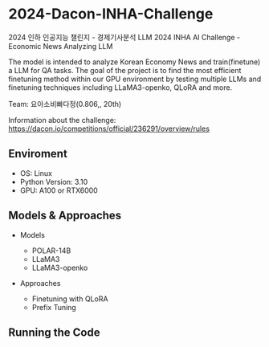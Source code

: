 # 2024-Dacon-INHA-Challenge
2024 인하 인공지능 챌린지 - 경제기사분석 LLM 
2024 INHA AI Challenge - Economic News Analyzing LLM

The model is intended to analyze Korean Economy News and train(finetune) a LLM for QA tasks. The goal of the project is to find the most efficient finetuning method within our GPU environment by testing multiple LLMs and finetuning techniques including LLaMA3-openko, QLoRA and more.

Team: 요아소비빠다정(0.806,, 20th)

Information about the challenge:
https://dacon.io/competitions/official/236291/overview/rules


## Enviroment
- OS: Linux
- Python Version: 3.10
- GPU: A100 or RTX6000

## Models & Approaches
- Models
  - POLAR-14B
  - LLaMA3
  - LLaMA3-openko
    
- Approaches
  - Finetuning with QLoRA
  - Prefix Tuning


## Running the Code
